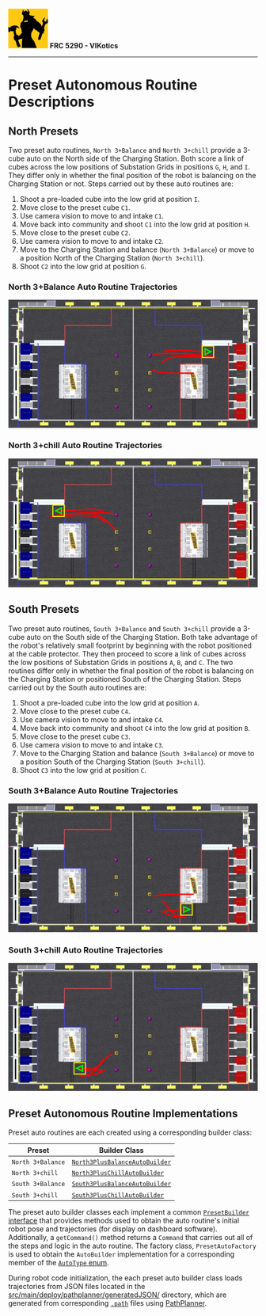 ![FRC 5290 - VIKotics](../../../../../../../doc/graphics/5920-vikotics-logo_80x80.png "FRC 5290 - VIKotics")
**FRC 5290 - VIKotics**

---

# Preset Autonomous Routine Descriptions

## North Presets

Two preset auto routines, `North 3+Balance` and `North 3+chill` provide a 3-cube
auto on the North side of the Charging Station.  Both score a link of cubes
across the low positions of Substation Grids in positions `G`, `H`, and `I`.
They differ only in whether the final position of the robot is balancing on the
Charging Station or not.  Steps carried out by these auto routines are:

1. Shoot a pre-loaded cube into the low grid at position `I`.
1. Move close to the preset cube `C1`.
1. Use camera vision to move to and intake `C1`.
1. Move back into community and shoot `C1` into the low grid at position `H`.
1. Move close to the preset cube `C2`.
1. Use camera vision to move to and intake `C2`.
1. Move to the Charging Station and balance (`North 3+Balance`) or move to a
position North of the Charging Station (`North 3+chill`).
1. Shoot `C2` into the low grid at position `G`.

### North 3+Balance Auto Routine Trajectories

![North 3+Balance Trajectories](./graphics/north-3plus-balance.jpg "North 3+Balance trajectories")

### North 3+chill Auto Routine Trajectories

![North 3+chill Trajectories](./graphics/north-3plus-chill.jpg "North 3+chill trajectories")

## South Presets

Two preset auto routines, `South 3+Balance` and `South 3+chill` provide a 3-cube
auto on the South side of the Charging Station.  Both take advantage of the
robot's relatively small footprint by beginning with the robot positioned at the
cable protector.  They then proceed to score a link of cubes across the low
positions of Substation Grids in positions `A`, `B`, and `C`.  The two routines
differ only in whether the final position of the robot is balancing on the
Charging Station or positioned South of the Charging Station.  Steps carried out
by the South auto routines are:

1. Shoot a pre-loaded cube into the low grid at position `A`.
1. Move close to the preset cube `C4`.
1. Use camera vision to move to and intake `C4`.
1. Move back into community and shoot `C4` into the low grid at position `B`.
1. Move close to the preset cube `C3`.
1. Use camera vision to move to and intake `C3`.
1. Move to the Charging Station and balance (`South 3+Balance`) or move to a
position South of the Charging Station (`South 3+chill`).
1. Shoot `C3` into the low grid at position `C`.

### South 3+Balance Auto Routine Trajectories

![South 3+Balance Trajectories](./graphics/south-3plus-balance.jpg "South 3+Balance trajectories")

### South 3+chill Auto Routine Trajectories

![South 3+chill Trajectories](./graphics/south-3plus-chill.jpg "South 3+chill trajectories")


## Preset Autonomous Routine Implementations

Preset auto routines are each created using a corresponding builder class:

| Preset | Builder Class |
|--------|---------------|
| `North 3+Balance` | [`North3PlusBalanceAutoBuilder`](../src/main/java/frc/robot/autos/Preset/North3PlusBalanceAutoBuilder.java) |
| `North 3+chill`   | [`North3PlusChillAutoBuilder`](../src/main/java/frc/robot/autos/Preset/North3PlusChillAutoBuilder.java) |
| `South 3+Balance` | [`South3PlusBalanceAutoBuilder`](../src/main/java/frc/robot/autos/Preset/South3PlusBalanceAutoBuilder.java) |
| `South 3+chill`   | [`South3PlusChillAutoBuilder`](../src/main/java/frc/robot/autos/Preset/South3PlusChillAutoBuilder.java) |

The preset auto builder classes each implement a common
[`PresetBuilder` interface](../src/main/java/frc/robot/autos/Preset/PresetBuilder.java) that
provides methods used to obtain the auto routine's initial robot pose and trajectories (for
display on dashboard software).  Additionally, a `getCommand()` method returns a `Command`
that carries out all of the steps and logic in the auto routine.  The factory class,
`PresetAutoFactory` is used to obtain the `AutoBuilder` implementation for a corresponding member of
the [`AutoType` enum](../src/main/java/frc/robot/autos/AutoConstants).

During robot code initialization, the each preset auto builder class loads trajectories
from JSON files located in the [src/main/deploy/pathplanner/generatedJSON/](../src/main/deploy/pathplanner/generatedJSON)
directory, which are generated from corresponding [`.path`](../src/main/deploy/pathplanner) files
using [PathPlanner](https://github.com/mjansen4857/pathplanner).
